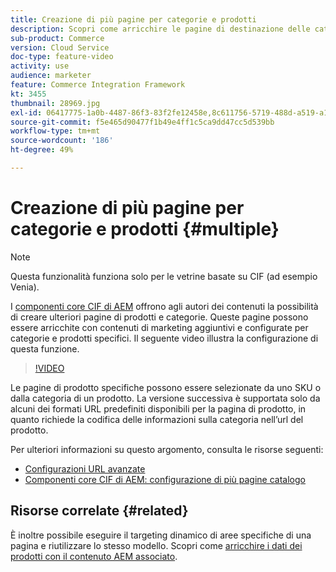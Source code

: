 ```yaml
---
title: Creazione di più pagine per categorie e prodotti
description: Scopri come arricchire le pagine di destinazione delle categorie e dei dettagli dei prodotti con contenuti di marketing mirati.
sub-product: Commerce
version: Cloud Service
doc-type: feature-video
activity: use
audience: marketer
feature: Commerce Integration Framework
kt: 3455
thumbnail: 28969.jpg
exl-id: 06417775-1a0b-4487-86f3-83f2fe12458e,8c611756-5719-488d-a519-a12c5c90c614
source-git-commit: f5e465d90477f1b49e4ff1c5ca9dd47cc5d539bb
workflow-type: tm+mt
source-wordcount: '186'
ht-degree: 49%

---
```


# Creazione di più pagine per categorie e prodotti {#multiple}

>[!NOTE]
>
> Questa funzionalità funziona solo per le vetrine basate su CIF (ad esempio Venia).

I [componenti core CIF di AEM](https://github.com/adobe/aem-core-cif-components) offrono agli autori dei contenuti la possibilità di creare ulteriori pagine di prodotti e categorie. Queste pagine possono essere arricchite con contenuti di marketing aggiuntivi e configurate per categorie e prodotti specifici. Il seguente video illustra la configurazione di questa funzione.

>[!VIDEO](https://video.tv.adobe.com/v/28969/?quality=12)

Le pagine di prodotto specifiche possono essere selezionate da uno SKU o dalla categoria di un prodotto. La versione successiva è supportata solo da alcuni dei formati URL predefiniti disponibili per la pagina di prodotto, in quanto richiede la codifica delle informazioni sulla categoria nell’url del prodotto.

Per ulteriori informazioni su questo argomento, consulta le risorse seguenti:

- [Configurazioni URL avanzate](../configuring/advanced-url-configuration.md)
- [Componenti core CIF di AEM: configurazione di più pagine catalogo](https://github.com/adobe/aem-core-cif-components/wiki/configuration#multi-catalog-page-template-configuration)

## Risorse correlate {#related}

È inoltre possibile eseguire il targeting dinamico di aree specifiche di una pagina e riutilizzare lo stesso modello. Scopri come [arricchire i dati dei prodotti con il contenuto AEM associato](./enrich-product-associated-content.md).
